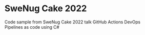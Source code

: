 # SweNug Cake 2022

Code sample from SweNug Cake 2022 talk GitHub Actions DevOps Pipelines as code using C#

